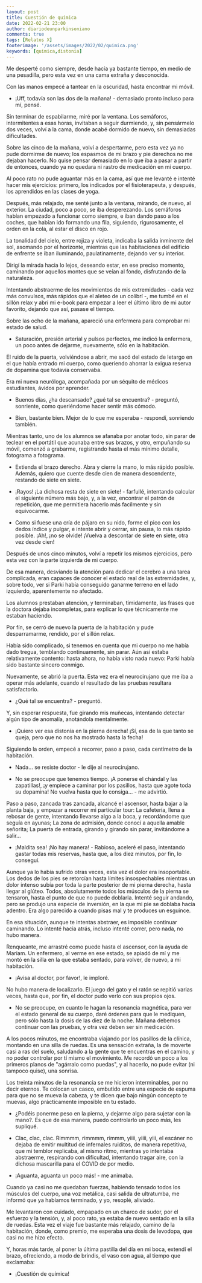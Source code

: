 ```yaml
---
layout: post
title: Cuestión de química
date: 2022-02-21 23:00
author: diariodeunparkinsoniano
comments: true
tags: [Relatos X]
footerimage: '/assets/images/2022/02/quimica.png'
keywords: [quimica,distonia]
---
```


Me desperté como siempre, desde hacía ya bastante tiempo, en medio de una pesadilla, pero esta vez en una cama extraña y desconocida.

Con las manos empecé a tantear en la oscuridad, hasta encontrar mi móvil.

- ¡Uff, todavía son las dos de la mañana! - demasiado pronto incluso para mí, pensé.

Sin terminar de espabilarme, miré por la ventana. Los semáforos, intermitentes a esas horas, invitaban a seguir durmiendo, y, sin pensármelo dos veces, volví a la cama, donde acabé dormido de nuevo, sin demasiadas dificultades.

Sobre las cinco de la mañana, volví a despertarme, pero esta vez ya no pude dormirme de nuevo; los espasmos de mi brazo y pie derechos no me dejaban hacerlo. No quise pensar demasiado en lo que iba a pasar a partir de entonces, cuando ya no quedara ni rastro de medicación en mi cuerpo.

Al poco rato no pude aguantar más en la cama, así que me levanté e intenté hacer mis ejercicios: primero, los indicados por el fisioterapeuta, y después, los aprendidos en las clases de yoga.

Después, más relajado, me senté junto a la ventana, mirando, de nuevo, al exterior. La ciudad, poco a poco, se iba desperezando. Los semáforos habían empezado a funcionar como siempre, e iban dando paso a los coches, que habían ido formando una fila, siguiendo, rigurosamente, el orden en la cola, al estar el disco en rojo.

La tonalidad del cielo, entre rojiza y violeta, indicaba la salida inminente del sol, asomando por el horizonte, mientras que las habitaciones del edificio de enfrente se iban iluminando, paulatinamente, dejando ver su interior.

Dirigí la mirada hacia lo lejos, deseando estar, en ese preciso momento, caminando por aquellos montes que se veían al fondo, disfrutando de la naturaleza.

Intentando abstraerme de los movimientos de mis extremidades - cada vez más convulsos, más rápidos que el aleteo de un colibrí -, me tumbé en el sillón relax y abrí mi e-book para empezar a leer el último libro de mi autor favorito, dejando que así, pasase el tiempo.

Sobre las ocho de la mañana, apareció una enfermera para comprobar mi estado de salud.

- Saturación, presión arterial y pulsos perfectos, me indicó la enfermera, un poco antes de dejarme, nuevamente, sólo en la habitación.

El ruido de la puerta, volviéndose a abrir, me sacó del estado de letargo en el que había entrado mi cuerpo, como queriendo ahorrar la exigua reserva de dopamina que todavía conservaba.

Era mi nueva neuróloga, acompañada por un séquito de médicos estudiantes, ávidos por aprender.

- Buenos días, ¿ha descansado? ¿qué tal se encuentra? -  preguntó, sonriente, como queriéndome hacer sentir más cómodo.

- Bien, bastante bien. Mejor de lo que me esperaba - respondí, sonriendo también.

Mientras tanto, uno de los alumnos se afanaba por anotar todo, sin parar de teclear en el portátil que acunaba entre sus brazos, y otro, empuñando su móvil, comenzó a grabarme, registrando hasta el más mínimo detalle, fotograma a fotograma.

- Extienda el brazo derecho. Abra y cierre la mano, lo más rápido posible. Además, quiero que cuente desde cien de manera descendente, restando de siete en siete.

- ¡Rayos! ¡La dichosa resta de siete en siete! - farfullé, intentando calcular el siguiente número más bajo, y, a la vez, encontrar el patrón de repetición, que me permitiera hacerlo más facílmente y sin equivocarme.

- Como si fuese una cría de pájaro en su nido, forme el pico con los dedos índice y pulgar, e intente abrir y cerrar, sin pausa, lo más rápido posible. ¡Ah!, ¡no se olvide! ¡Vuelva a descontar de siete en siete, otra vez desde cien!

Después de unos cinco minutos, volví a repetir los mismos ejercicios, pero esta vez con la parte izquierda de mi cuerpo.

De esa manera, desviando la atención para dedicar el cerebro a una tarea complicada, eran capaces de conocer el estado real de las extremidades, y, sobre todo, ver si Parki había conseguido ganarme terreno en el lado izquierdo, aparentemente no afectado.

Los alumnos prestaban atención, y terminaban, tímidamente, las frases que la doctora dejaba incompletas, para explicar lo que técnicamente me estaban haciendo.

Por fín, se cerró de nuevo la puerta de la habitación y pude desparramarme, rendido, por el sillón relax.

Había sido complicado, si tenemos en cuenta que mi cuerpo no me había dado tregua, temblando continuamente, sin parar. Aún así estaba relativamente contento: hasta ahora, no había visto nada nuevo: Parki había sido bastante sincero conmigo.

Nuevamente, se abrió la puerta. Esta vez era el neurocirujano que me iba a operar más adelante, cuando el resultado de las pruebas resultara satisfactorio.

- ¿Qué tal se encuentra? - preguntó.

Y, sin esperar respuesta, fue girando mis muñecas, intentando detectar algún tipo de anomalía, anotándola mentalmente.

- ¡Quiero ver esa distonía en la pierna derecha! ¡Sí, esa de la que tanto se queja, pero que no nos ha mostrado hasta la fecha!

Siguiendo la orden, empecé a recorrer, paso a paso, cada centímetro de la habitación.

- Nada... se resiste doctor - le dije al neurocirujano.

- No se preocupe que tenemos tiempo. ¡A ponerse el chándal y las zapatillas!, ¡y empiece a caminar por los pasillos, hasta que agote toda su dopamina! No vuelva hasta que lo consiga... - me advirtió.

Paso a paso, zancada tras zancada, alcancé el ascensor, hasta bajar a la planta baja, y empezar a recorrer mi particular tour: La cafetería, llena a rebosar de gente, intentando llevarse algo a la boca, y recordándome que seguía en ayunas; La zona de admisión, donde conocí a aquella amable señorita; La puerta de entrada, girando y girando sin parar, invitándome a salir...

- ¡Maldita sea! ¡No hay manera! - Rabioso, aceleré el paso, intentando gastar todas mis reservas, hasta que, a los diez minutos, por fin, lo conseguí.

Aunque ya lo había sufrido otras veces, esta vez el dolor era insoportable. Los dedos de los pies se retorcían hasta límites insospechables mientras un dolor intenso subía por toda la parte posterior de mi pierna derecha, hasta llegar al glúteo. Todos, absolutamente todos los músculos de la pierna se tensaron, hasta el punto de que no puede doblarla. Intenté seguir andando, pero se produjo una especie de inversión, en la que mi pie se doblaba hacia adentro. Era algo parecido a cuando pisas mal y te produces un esguince.

En esa situación, aunque te intentas abstraer, es imposible continuar caminando. Lo intenté hacia atrás, incluso intenté correr, pero nada, no hubo manera.

Renqueante, me arrastré como puede hasta el ascensor, con la ayuda de Mariam. Un enfermero, al verme en ese estado, se apiadó de mí y me montó en la silla en la que estaba sentado, para volver, de nuevo, a mi habitación.

- ¡Avisa al doctor, por favor!, le imploré.

No hubo manera de localizarlo. El juego del gato y el ratón se repitió varias veces, hasta que, por fin, el doctor pudo verlo con sus propios ojos.

- No se preocupe, en cuanto le hagan la resonancia magnética, para ver el estado general de su cuerpo, daré órdenes para que le mediquen, pero sólo hasta la dosis de las diez de la noche. Mañana debemos continuar con las pruebas, y otra vez deben ser sin medicación.

A los pocos minutos, me encontraba viajando por los pasillos de la clínica, montando en una silla de ruedas. Es una sensación extraña, la de moverte casi a ras del suelo, saludando a la gente que te encuentras en el camino, y no poder controlar por tí mismo el movimiento. Me recordó un poco a los primeros planos de "agárralo como puedas", y al hacerlo, no pude evitar (ni tampoco quise), una sonrisa.

Los treinta minutos de la resonancia se me hicieron interminables, por no decir eternos. Te colocan un casco, embutido entre una especie de espuma para que no se mueva la cabeza, y te dicen que bajo ningún concepto te muevas, algo prácticamente imposible en tu estado.

- ¿Podéis ponerme peso en la pierna, y dejarme algo para sujetar con la mano?. Es que de esa manera, puedo controlarlo un poco más, les supliqué.

- Clac, clac, clac. Rimmmm, rimmmm, rimmm, yiiii, yiiii, yiii, el escáner no dejaba de emitir multitud de infernales ruiditos, de manera repetitiva, que mi temblor replicaba, al mismo ritmo, mientras yo intentaba abstraerme, respirando con dificultad, intentando tragar aire, con la dichosa mascarilla para el COVID de por medio.

- ¡Aguanta, aguanta un poco más! - me animaba.

Cuando ya casi no me quedaban fuerzas, habiendo tensado todos los músculos del cuerpo, una voz metálica, casi salida de ultratumba, me informó que ya habíamos terminado, y yo, resoplé, aliviado.

Me levantaron con cuidado, empapado en un charco de sudor, por el esfuerzo y la tensión, y, al poco rato, ya estaba de nuevo sentado en la silla de ruedas. Esta vez el viaje fue bastante más relajado, camino de la habitación, donde, como premio, me esperaba una dosis de levodopa, que casi no me hizo efecto.

Y, horas más tarde, al poner la última pastilla del día en mi boca, extendí el brazo, ofreciendo, a modo de brindis, el vaso con agua, al tiempo que exclamaba:

- ¡Cuestión de química!
